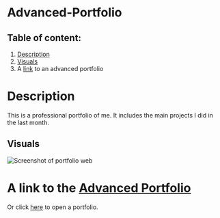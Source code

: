 # Advanced-Portfolio

## Table of content:

1. [Description](#description)
2. [Visuals](#visuals)
3. A [link](https://anastasiia-ciloci.github.io/Advanced-Portfolio/) to an advanced portfolio

# Description

This is a professional portfolio of me. It includes the main projects I did in the last month.

## Visuals

![Screenshot of portfolio web](./assets/image)

# A link to the [Advanced Portfolio](https://anastasiia-ciloci.github.io/Advanced-Portfolio/)

Or click [here](https://anastasiia-ciloci.github.io/Advanced-Portfolio/) to open a portfolio.

